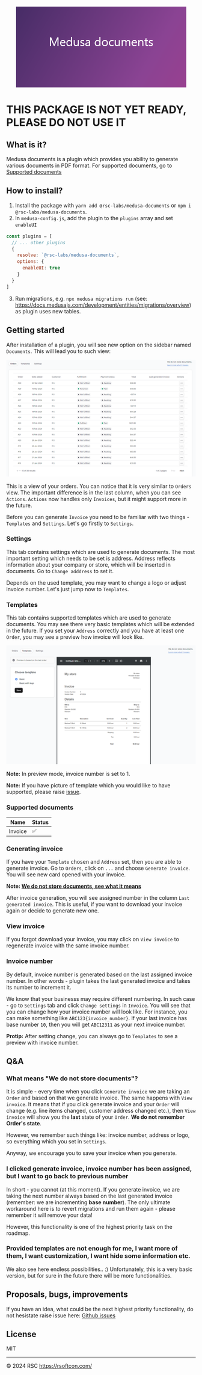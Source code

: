 <p align="center">
  <picture>
    <img alt="Medusa documents logo" src="./docs/medusa-documents-logo.png">
  </picture>
</p>

# THIS PACKAGE IS NOT YET READY, PLEASE DO NOT USE IT

## What is it?

Medusa documents is a plugin which provides you ability to generate various documents in PDF format. For supported documents, go to [Supported documents](#supported-documents)

## How to install?

1. Install the package with `yarn add @rsc-labs/medusa-documents` or `npm i @rsc-labs/medusa-documents`.
2. In `medusa-config.js`, add the plugin to the `plugins` array and set `enableUI`

```js
const plugins = [
  // ... other plugins
  {
    resolve: `@rsc-labs/medusa-documents`,
    options: {
      enableUI: true
    }
  }
]
```

3. Run migrations, e.g. `npx medusa migrations run` (see: https://docs.medusajs.com/development/entities/migrations/overview) as plugin uses new tables.

## Getting started

After installation of a plugin, you will see new option on the sidebar named `Documents`. This will lead you to such view:

<p align="center">
  <picture>
    <img alt="Medusa documents orders" src="./docs/medusa-documents-orders.PNG">
  </picture>
</p>


This is a view of your orders. You can notice that it is very similar to `Orders` view. The important difference is in the last column, when you can see `Actions`. `Actions` now handles only `Invoices`, but it might support more in the future.

Before you can generate `Invoice` you need to be familiar with two things - `Templates` and `Settings`. Let's go firstly to `Settings`.

### Settings

This tab contains settings which are used to generate documents. The most important setting which needs to be set is address. Address reflects information about your company or store, which will be inserted in documents. Go to `Change adddress` to set it.

Depends on the used template, you may want to change a logo or adjust invoice number. Let's just jump now to `Templates`.

### Templates

This tab contains supported templates which are used to generate documents. You may see there very basic templates which will be extended in the future. If you set your `Address` correctly and you have at least one `Order`, you may see a preview how invoice will look like. 

<p align="center">
  <picture>
    <img alt="Medusa documents template" src="./docs/medusa-documents-template.PNG">
  </picture>
</p>


<b>Note:</b> In preview mode, invoice number is set to 1.

<b>Note:</b> If you have picture of template which you would like to have supported, please raise [issue](https://github.com/RSC-Labs/medusa-documents/issues).


### Supported documents

| Name | Status |
| --- | --- |
| Invoice | :white_check_mark: |

### Generating invoice

If you have your `Template` chosen and `Address` set, then you are able to generate invoice. Go to `Orders`, click on `...` and choose `Generate invoice`. You will see new card opened with your invoice.

<b>Note: [We do not store documents, see what it means](#what-means-we-do-not-store-documents)</b>

After invoice generation, you will see assigned number in the column `Last generated invoice`. This is useful, if you want to download your invoice again or decide to generate new one.

### View invoice

If you forgot download your invoice, you may click on `View invoice` to regenerate invoice with the same invoice number.

### Invoice number

By default, invoice number is generated based on the last assigned invoice number. In other words - plugin takes the last generated invoice and takes its number to increment it. 

We know that your businesss may require different numbering. In such case - go to `Settings` tab and click `Change settings` in `Invoice`. You will see that you can change how your invoice number will look like. For instance, you can make something like `ABC123{invoice_number}`. If your last invoice has base number `10`, then you will get `ABC12311` as your next invoice number.

<b>Protip:</b> After setting change, you can always go to `Templates` to see a preview with invoice number.

## Q&A

### What means "We do not store documents"?

It is simple - every time when you click `Generate invoice` we are taking an `Order` and based on that we generate invoice. The same happens with `View invoice`. It means that if you click generate invoice and your `Order` will change (e.g. line items changed, customer address changed etc.), then `View invoice` will show you the <b>last</b> state of your `Order`. <b>We do not remember Order's state</b>. 

However, we remember such things like: invoice number, address or logo, so everything which you set in `Settings`.

Anyway, we encourage you to save your invoice when you generate.

### I clicked generate invoice, invoice number has been assigned, but I want to go back to previous number

In short - you cannot (at this moment). If you generate invoice, we are taking the next number always based on the last generated invoice (remember: we are incrementing <b>base number</b>). The only ultimate workaround here is to revert migrations and run them again - please remember it will remove your data!

However, this functionality is one of the highest priority task on the roadmap.

### Provided templates are not enough for me, I want more of them, I want customization, I want hide some information etc.

We also see here endless possibilities.. :) Unfortunately, this is a very basic version, but for sure in the future there will be more functionalities.

## Proposals, bugs, improvements

If you have an idea, what could be the next highest priority functionality, do not hesistate raise issue here: [Github issues](https://github.com/RSC-Labs/medusa-documents/issues)

## License

MIT

---

© 2024 RSC https://rsoftcon.com/
